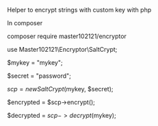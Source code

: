 Helper to encrypt strings with custom key with php

In composer

composer require master102121/encryptor

use Master102121\Encryptor\SaltCrypt;

$mykey = "mykey";

$secret = "password";

$scp = new SaltCrypt($mykey, $secret);

$encrypted = $scp->encrypt();


$decrypted = $scp->decrypt($mykey);

